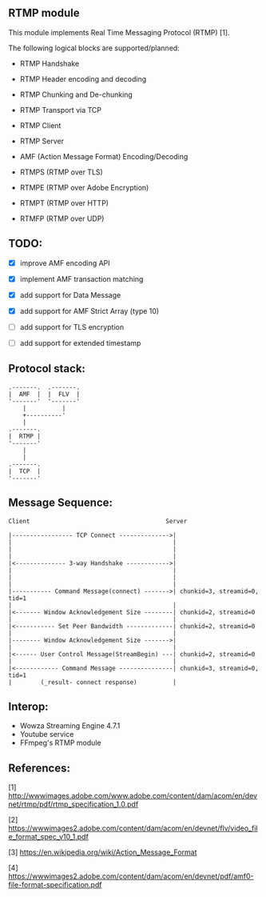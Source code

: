 RTMP module
-----------

This module implements Real Time Messaging Protocol (RTMP) [1].


The following logical blocks are supported/planned:

- RTMP Handshake
- RTMP Header encoding and decoding
- RTMP Chunking and De-chunking
- RTMP Transport via TCP
- RTMP Client
- RTMP Server
- AMF (Action Message Format) Encoding/Decoding

- RTMPS (RTMP over TLS)
- RTMPE (RTMP over Adobe Encryption)
- RTMPT (RTMP over HTTP)
- RTMFP (RTMP over UDP)


TODO:
----

- [x] improve AMF encoding API
- [x] implement AMF transaction matching
- [x] add support for Data Message
- [x] add support for AMF Strict Array (type 10)
- [ ] add support for TLS encryption
- [ ] add support for extended timestamp




Protocol stack:
--------------

    .-------.  .-------.
    |  AMF  |  |  FLV  |
    '-------'  '-------'
        |          |
        +----------'
        |
    .-------.
    |  RTMP |
    '-------'
        |
        |
    .-------.
    |  TCP  |
    '-------'


Message Sequence:
----------------


```
Client                                      Server

|----------------- TCP Connect -------------->|
|                                             |
|                                             |
|                                             |
|<-------------- 3-way Handshake ------------>|
|                                             |
|                                             |
|                                             |
|----------- Command Message(connect) ------->| chunkid=3, streamid=0, tid=1
|                                             |
|<------- Window Acknowledgement Size --------| chunkid=2, streamid=0
|                                             |
|<----------- Set Peer Bandwidth -------------| chunkid=2, streamid=0
|                                             |
|-------- Window Acknowledgement Size ------->|
|                                             |
|<------ User Control Message(StreamBegin) ---| chunkid=2, streamid=0
|                                             |
|<------------ Command Message ---------------| chunkid=3, streamid=0, tid=1
|        (_result- connect response)          |
```


Interop:
-------

- Wowza Streaming Engine 4.7.1
- Youtube service
- FFmpeg's RTMP module




References:
----------

[1] http://wwwimages.adobe.com/www.adobe.com/content/dam/acom/en/devnet/rtmp/pdf/rtmp_specification_1.0.pdf

[2] https://wwwimages2.adobe.com/content/dam/acom/en/devnet/flv/video_file_format_spec_v10_1.pdf

[3] https://en.wikipedia.org/wiki/Action_Message_Format

[4] https://wwwimages2.adobe.com/content/dam/acom/en/devnet/pdf/amf0-file-format-specification.pdf
